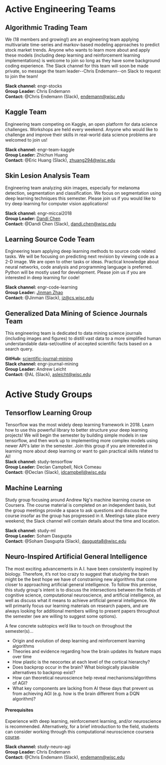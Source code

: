 # Active Engineering Teams

## Algorithmic Trading Team
We (18 members and growing!) are an engineering team applying multivariate time-series and markov-based modeling approaches to predict stock market trends. Anyone who wants to learn more about and apply these models (including deep learning and reinforcement learning implementations) is welcome to join so long as they have some background coding experience. The Slack channel for this team will soon be made private, so message the team leader--Chris Endemann--on Slack to request to join the team!  

**Slack channel:** engr-stocks  
**Group Leader:** Chris Endemann  
**Contact:** @Chris Endemann (Slack), endemann@wisc.edu

## Kaggle Team
Engineering team competing on Kaggle, an open platform for data science challenges. Workshops are held every weekend. Anyone who would like to challenge and improve their skills in real-world data science problems are welcomed to join us!

**Slack channel:** engr-team-kaggle  
**Group Leader:** Zhichun Huang  
**Contact:** @Eric Huang (Slack), zhuang294@wisc.edu

## Skin Lesion Analysis Team
Engineering team analyzing skin images, especially for melanoma detection, segmentation and classification. We focus on segmentation using deep learning techniques this semester. Please join us if you would like to try deep learning for computer vision applications!

**Slack channel:** engr-miccai2018  
**Group Leader:** [Dandi Chen](https://sites.google.com/view/dandic/home)  
**Contact:** @Dandi Chen (Slack), dandi.chen@wisc.edu  

## Learning Source Code Team
Engineering team applying deep learning methods to source code related tasks. We will be focusing on predicting next revision by viewing code as a 2-D image. We are open to other tasks or ideas. Practical knowledge about neural networks, code analysis and programming language is preferred. Python will be mostly used for development. Please join us if you are interested in deep learning for code!

**Slack channel:** engr-code-learning  
**Group Leader:** [Jinman Zhao](http://pages.cs.wisc.edu/~jz/)  
**Contact:** @Jinman (Slack), jz@cs.wisc.edu 

## Generalized Data Mining of Science Journals Team
This engineering team is dedicated to data mining science journals (including images and figures) to distill vast data to a more simplified human understandable data-set/outline of accepted scientific facts based on a search query.

**GitHub:** [scientific-journal-mining](https://github.com/ai-club-uwmadison/scientific-journal-mining)  
**Slack channel:** engr-journal-mining  
**Group Leader:** Andrew Leicht  
**Contact:** @AL (Slack), asleicht@wisc.edu

# Active Study Groups

## Tensorflow Learning Group
Tensorflow was the most widely deep learning framework in 2018. Learn how to use this powerful library to better structure your deep learning projects! We will begin the semester by building simple models in raw tensorflow, and then work up to implementing more complex models using newer API's later in the semester. Join this group if you are interested in learning more about deep learning or want to gain practical skills related to AI!  
**Slack channel:** study-tensorflow  
**Group Leader:** Declan Campbell, Nick Comeau  
**Contact:** @Declan (Slack), idcampbell@wisc.edu  

## Machine Learning
Study group focusing around Andrew Ng's machine learning course on Coursera. The course material is completed on an independent basis, but the group meetings provide a space to ask questions and discuss the course insofar as the group has progressed in it. Meetings take place every weekend; the Slack channel will contain details about the time and location.

**Slack channel:** study-ml  
**Group Leader:** Soham Dasgupta   
**Contact:** @Soham Dasgupta (Slack), dasgupta8@wisc.edu  

## Neuro-Inspired Artificial General Intelligence
The most exciting advancements in A.I. have been consistently inspired by biology. Therefore, it’s not too crazy to suggest that studying the brain might be the best hope we have of constraining new algorithms that come closer to approaching artificial general intelligence. To follow this premise, this study group's intent is to discuss the intersections between the fields of cognitive science, computational neuroscience, and artificial intelligence, as well as discuss what it means to achieve artificial general intelligence. We will primarily focus our learning materials on research papers, and are always looking for additional members willing to present papers throughout the semester (we are willing to suggest some options).

A few concrete subtopics we’d like to touch on throughout the semester(s)…
- Origin and evolution of deep learning and reinforcement learning algorithms
- Theories and evidence regarding how the brain updates its feature maps over time
- How plastic is the neocortex at each level of the cortical hierarchy?
- Does backprop occur in the brain? What biologically plausible alternatives to backprop exist?
- How can theoretical neuroscience help reveal mechanisms/algorithms of AGI?
- What key components are lacking from AI these days that prevent us from achieving AGI (e.g. how is the brain different from a DQN algorithm)?

#### Prerequisites
Experience with deep learning, reinforcement learning, and/or neuroscience is recommended. Alternatively, for a brief introduction to the field, students can consider working through this computational neuroscience coursera [course](https://www.coursera.org/learn/computational-neuroscience#syllabus).

**Slack channel:** study-neuro-agi  
**Group Leader:** Chris Endemann  
**Contact:** @Chris Endemann (Slack), endemann@wisc.edu


